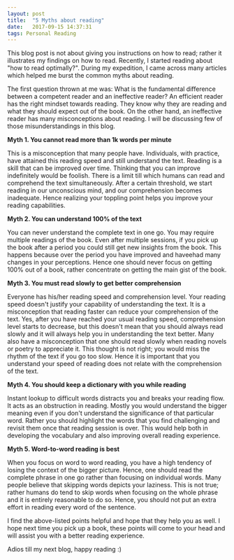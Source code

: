 ```yaml
---
layout: post
title:  "5 Myths about reading"
date:   2017-09-15 14:37:31
tags: Personal Reading
---
```


This blog post is not about giving you instructions on how to read; rather it illustrates my findings on how to read. Recently, I started reading about "how to read optimally?". During my expedition, I came across many articles which helped me burst the common myths about reading.

The first question thrown at me was: What is the fundamental difference between a competent reader and an ineffective reader? An efficient reader has the right mindset towards reading. They know why they are reading and what they should expect out of the book. On the other hand, an ineffective reader has many misconceptions about reading. I will be discussing few of those misunderstandings in this blog.

**Myth 1. You cannot read more than 1k words per minute**

This is a misconception that many people have. Individuals, with practice, have attained this reading speed and still understand the text. Reading is a skill that can be improved over time. Thinking that you can improve indefinitely would be foolish. There is a limit till which humans can read and comprehend the text simultaneously. After a certain threshold, we start reading in our unconscious mind, and our comprehension becomes inadequate. Hence realizing your toppling point helps you improve your
reading capabilities.

**Myth 2. You can understand 100% of the text**

You can never understand the complete text in one go. You may require multiple readings of the book. Even after multiple sessions, if you pick up the book after a period you could still get new insights from the book. This happens because over the period you have improved and haveehad many changes in your perceptions. Hence one should never focus on getting 100% out of a book, rather concentrate on getting the main gist of the book.

**Myth 3. You must read slowly to get better comprehension**

Everyone has his/her reading speed and comprehension level. Your reading speed doesn't justify your capability of understanding the text. It is a misconception that reading faster can reduce your comprehension of the text. Yes, after you have reached your usual reading speed, comprehension level starts to decrease, but this doesn't mean that you should always read slowly and it will always help you in understanding the text better. Many also have a misconception that one should read slowly when reading novels or poetry to appreciate it. This thought is not right; you would miss the rhythm of the text if you go too slow. Hence it is important that you understand your speed of reading does not relate with the comprehension of the text.

**Myth 4. You should keep a dictionary with you while reading**

Instant lookup to difficult words distracts you and breaks your reading flow. It acts as an obstruction in reading. Mostly you would understand the bigger meaning even if you don't understand the significance of that particular word. Rather you should highlight the words that you find challenging and revisit them once that reading session is over. This would help both in developing the vocabulary and also improving overall reading experience.

**Myth 5. Word-to-word reading is best**

When you focus on word to word reading, you have a high tendency of losing the context of the bigger picture. Hence, one should read the complete phrase in one go rather than focusing on individual words. Many people believe that skipping words depicts your laziness. This is not true; rather humans do tend to skip words when focusing on the whole phrase and it is entirely reasonable to do so. Hence, you should not put an extra effort in reading every word of the sentence.

I find the above-listed points helpful and hope that they help you as well. I hope next time you pick up a book, these points will come to your head and will assist you with a better reading experience.

Adios till my next blog, happy reading :)
